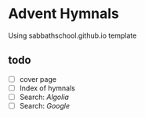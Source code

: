# Advent Hymnals

Using sabbathschool.github.io template

## todo
- [ ] cover page
- [ ] Index of hymnals
- [ ] Search: *Algolia*
- [ ] Search: *Google*